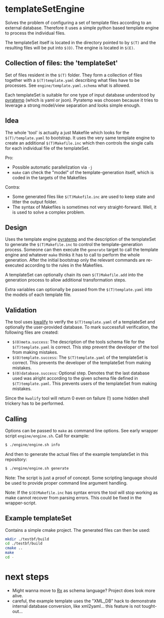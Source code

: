 # templateSetEngine

Solves the problem of configuring a set of template files according to an
external database. Therefore it uses a simple python based template engine to
process the individual files.

The templateSet itself is located in the directory pointed to by `$(T)` and the
resulting files will be put into `$(O)`. The engine is located in `$(E)`.

## Collection of files: the 'templateSet'

Set of files resident in the `$(T)` folder. They form a collection of files
together with a `$(T)template.yaml` describing what files have to be processes.
See `engine/template.yaml.schema` what is allowed.

Each templateSet is suitable for one type of input database understood by
[pyratemp][1] (which is yaml or json). Pyratemp was choosen because it tries to
leverage a strong model/view separation and looks simple enough.

## Idea

The whole 'tool' is actually a just Makefile which looks for the
`$(T)/template.yaml` to bootstrap. It uses the very same template engine to
create an additional `$(T)Makefile.inc` which then controls the single calls for
each individual file of the templateSet.

Pro:
- Possible automatic parallelization via `-j`
- `make` can check the "model" of the template-generation itself, which is
  coded in the targets of the Makefiles

Contra:
- Some generated files like `$(T)Makefile.inc` are used to keep state and litter
  the output folder.
- The syntax of Makefiles is sometimes not very straight-forward. Well, it is
  used to solve a complex problem.

## Design

Uses the template engine [pyratemp][1] and the description of the templateSet to
generate the `$(T)Makefile.inc` to control the template-generation process.
Someone can then execute the `generate` target to call the template engine and
whatever `make` thinks it has to call to perform the whole generation. After the
initial bootstrap only the relevant commands are re-executed according to the
rules in the Makefiles.

A templateSet can optionally chain its own `$(T)Makefile.add` into the
generation process to allow additional transformation steps.

Extra variables can optionally be passed from the `$(T)template.yaml` into the
models of each template file.

## Validation

The tool uses [kwalify][2] to verify the `$(T)template.yaml` of a templateSet
and optionally the user-provided database. To mark successfull verification, the
following files are created:

- `$(O)meta.success`: The description of the tools schema file for the
  `$(T)template.yaml` is correct. This step prevent the developer of the tool from making
mistakes.
- `$(O)template.success`: The `$(T)template.yaml` of the templateSet is
  correct. This prevents the developer of the templateSet from making mistakes.
- `$(O)database.success`: Optional step. Denotes that the last database used was alright 
  according to the given schema file defined in `$(T)template.yaml`. This
prevents users of the templateSet from making mistakes.

Since the `kwalify` tool will return 0 even on failure (!) some hidden shell trickery has to be performed.

## Calling

Options can be passed to `make` as command line options. See early wrapper script `engine/engine.sh`. Call for example:

```bash
$ ./engine/engine.sh info
```

And then to generate the actual files of the example templateSet in this
repository:

```bash
$ ./engine/engine.sh generate
```

Note: The script is just a proof of concept. Some scripting language should be
used to provide proper command line argument handling.

Note: If the `$(O)Makefile.inc` has syntax errors the tool will stop working as
make cannot recover from parsing errors. This could be fixed in the
wrapper-script.

## Example templateSet

Contains a simple cmake project. The generated files can then be used:

```bash
mkdir ./testbf/build
cd ./testbf/build
cmake ..
make
cd -
```

# next steps

- Might wanna move to [Rx][3] as schema language? Project does look more
  alive.
- careful, the example template uses the "XML_DB" hack to demonstrate internal
  database conversion, like xml2yaml... this feature is not tought-out...

[1]: http://www.simple-is-better.org/template
[2]: http://www.kuwata-lab.com/kwalify
[3]: http://rx.codesimply.com/index.html
[4]: https://docs.python.org/2/library/argparse.html
